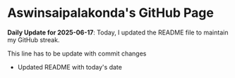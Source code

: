 # Aswinsaipalakonda's GitHub Page



**Daily Update for 2025-06-17**: Today, I updated the README file to maintain my GitHub streak.

This line has to be update with commit changes 
 - Updated README with today's date
